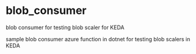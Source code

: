 # blob_consumer
blob consumer for testing blob scaler for KEDA

sample blob consumer azure function in dotnet for testing blob scalers in KEDA
